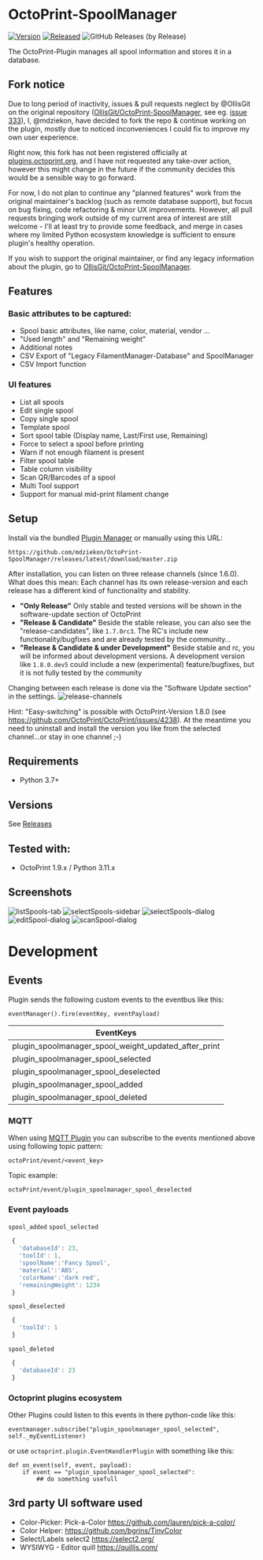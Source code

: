 # OctoPrint-SpoolManager

[![Version](https://img.shields.io/badge/dynamic/json.svg?color=brightgreen&label=version&url=https://api.github.com/repos/mdziekon/OctoPrint-SpoolManager/releases&query=$[0].name)]()
[![Released](https://img.shields.io/badge/dynamic/json.svg?color=brightgreen&label=released&url=https://api.github.com/repos/mdziekon/OctoPrint-SpoolManager/releases&query=$[0].published_at)]()
![GitHub Releases (by Release)](https://img.shields.io/github/downloads/mdziekon/OctoPrint-SpoolManager/latest/total.svg)

The OctoPrint-Plugin manages all spool information and stores it in a database.

## Fork notice

Due to long period of inactivity, issues & pull requests neglect by @OllisGit on the original repository ([OllisGit/OctoPrint-SpoolManager](https://github.com/OllisGit/OctoPrint-SpoolManager), see eg. [issue 333](https://github.com/OllisGit/OctoPrint-SpoolManager/issues/333)), I, @mdziekon, have decided to fork the repo & continue working on the plugin, mostly due to noticed inconveniences I could fix to improve my own user experience.

Right now, this fork has not been registered officially at [plugins.octoprint.org](https://plugins.octoprint.org/), and I have not requested any take-over action, however this might change in the future if the community decides this would be a sensible way to go forward.

For now, I do not plan to continue any "planned features" work from the original maintainer's backlog (such as remote database support), but focus on bug fixing, code refactoring & minor UX improvements. However, all pull requests bringing work outside of my current area of interest are still welcome - I'll at least try to provide some feedback, and merge in cases where my limited Python ecosystem knowledge is sufficient to ensure plugin's healthy operation.

If you wish to support the original maintainer, or find any legacy information about the plugin, go to [OllisGit/OctoPrint-SpoolManager](https://github.com/OllisGit/OctoPrint-SpoolManager).

## Features

### Basic attributes to be captured:
- Spool basic attributes, like name,  color, material, vendor ...
- "Used length" and "Remaining weight"
- Additional notes
- CSV Export of "Legacy FilamentManager-Database" and SpoolManager
- CSV Import function

### UI features
- List all spools
- Edit single spool
- Copy single spool
- Template spool
- Sort spool table (Display name, Last/First use, Remaining)
- Force to select a spool before printing
- Warn if not enough filament is present
- Filter spool table
- Table column visibility
- Scan QR/Barcodes of a spool
- Multi Tool support
- Support for manual mid-print filament change

## Setup
Install via the bundled [Plugin Manager](http://docs.octoprint.org/en/master/bundledplugins/pluginmanager.html)
or manually using this URL:

    https://github.com/mdziekon/OctoPrint-SpoolManager/releases/latest/download/master.zip

After installation, you can listen on three release channels (since 1.6.0).
What does this mean: Each channel has its own release-version and each release has a different kind of functionality and stability.

- **"Only Release"**
  Only stable and tested versions will be shown in the software-update section of OctoPrint
- **"Release & Candidate"**
  Beside the stable release, you can also see the "release-candidates", like ``1.7.0rc3``.
  The RC's include new functionality/bugfixes and are already tested by the community...
- **"Release & Candidate & under Development"**
  Beside stable and rc, you will be informed about development versions.
  A development version like ``1.8.0.dev5`` could include a new (experimental) feature/bugfixes, but it is not fully tested by the community

Changing between each release is done via the "Software Update section" in the settings.
![release-channels](screenshots/release-channels.png "Release channels")

Hint: "Easy-switching" is possible with OctoPrint-Version 1.8.0 (see https://github.com/OctoPrint/OctoPrint/issues/4238).
At the meantime you need to uninstall and install the version you like from the selected channel...or stay in one channel ;-)

## Requirements

- Python 3.7+

## Versions

See [Releases](https://github.com/mdziekon/OctoPrint-SpoolManager/releases/)

## Tested with:
- OctoPrint 1.9.x / Python 3.11.x

## Screenshots
<!---
![plugin-settings](screenshots/plugin-settings.png "Plugin-Settings")
![plugin-tab](screenshots/plugin-tab.png "Plugin-Tab")
-->
![listSpools-tab](screenshots/listSpools-tab.png "ListSpools-Tab")
![selectSpools-sidebar](screenshots/selectSpool-sidebar.png "SelectSpool-Sidebar")
![selectSpools-dialog](screenshots/selectSpool-dialog.png "SelectSpool-Dialog")
![editSpool-dialog](screenshots/editSpool-dialog.png "EditSpool-Dialog")
![scanSpool-dialog](screenshots/scanSpool-dialog.png "ScanSpool-Dialog")

# Development

## Events
Plugin sends the following custom events to the eventbus like this:

    eventManager().fire(eventKey, eventPayload)

| EventKeys                            |
| ------------------------------------ |
| plugin_spoolmanager_spool_weight_updated_after_print |
| plugin_spoolmanager_spool_selected |
| plugin_spoolmanager_spool_deselected |
| plugin_spoolmanager_spool_added |
| plugin_spoolmanager_spool_deleted |

### MQTT

When using [MQTT Plugin](https://github.com/OctoPrint/OctoPrint-MQTT) you can subscribe to the events mentioned above using following topic pattern:
```
octoPrint/event/<event_key>
```

Topic example:
```
octoPrint/event/plugin_spoolmanager_spool_deselected
```

### Event payloads

``spool_added``
``spool_selected``

```javascript
 {
   'databaseId': 23,
   'toolId': 1,
   'spoolName':'Fancy Spool',
   'material':'ABS',
   'colorName':'dark red',
   'remainingWeight': 1234
 }
```

``spool_deselected``

```javascript
 {
   'toolId': 1
 }
```

``spool_deleted``

```javascript
 {
   'databaseId': 23
 }
```

### Octoprint plugins ecosystem

Other Plugins could listen to this events in there python-code like this:

    eventmanager.subscribe("plugin_spoolmanager_spool_selected", self._myEventListener)

or use `octoprint.plugin.EventHandlerPlugin` with something like this:

    def on_event(self, event, payload):
        if event == "plugin_spoolmanager_spool_selected":
            ## do something usefull

## 3rd party UI software used

* Color-Picker:
Pick-a-Color https://github.com/lauren/pick-a-color/
* Color Helper:
https://github.com/bgrins/TinyColor
* Select/Labels
select2 https://select2.org/
* WYSIWYG - Editor
quill https://quilljs.com/
